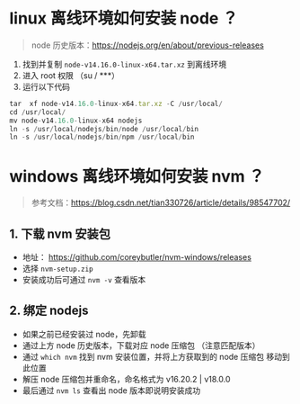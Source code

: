 # linux 离线环境如何安装 node ？

> node 历史版本：https://nodejs.org/en/about/previous-releases

1. 找到并复制 `node-v14.16.0-linux-x64.tar.xz` 到离线环境
2. 进入 root 权限 （su / \*\*\*）
3. 运行以下代码

```js
tar  xf node-v14.16.0-linux-x64.tar.xz -C /usr/local/
cd /usr/local/
mv node-v14.16.0-linux-x64 nodejs
ln -s /usr/local/nodejs/bin/node /usr/local/bin
ln -s /usr/local/nodejs/bin/npm /usr/local/bin
```

# windows 离线环境如何安装 nvm ？

> 参考文档：https://blog.csdn.net/tian330726/article/details/98547702/

## 1. 下载 nvm 安装包

- 地址： https://github.com/coreybutler/nvm-windows/releases
- 选择 `nvm-setup.zip`
- 安装成功后可通过 `nvm -v` 查看版本

## 2. 绑定 nodejs

- 如果之前已经安装过 node，先卸载
- 通过上方 node 历史版本，下载对应 node 压缩包 （注意匹配版本）
- 通过 `which nvm` 找到 nvm 安装位置，并将上方获取到的 node 压缩包 移动到此位置
- 解压 node 压缩包并重命名，命名格式为 v16.20.2 | v18.0.0
- 最后通过 `nvm ls` 查看出 node 版本即说明安装成功
